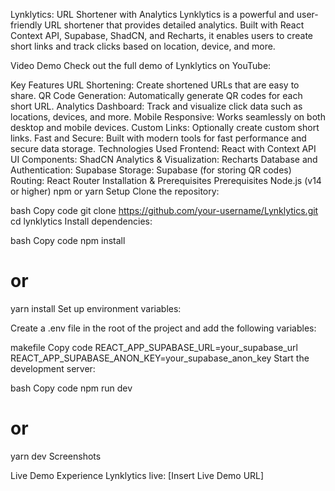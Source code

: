 Lynklytics: URL Shortener with Analytics
Lynklytics is a powerful and user-friendly URL shortener that provides detailed analytics. Built with React Context API, Supabase, ShadCN, and Recharts, it enables users to create short links and track clicks based on location, device, and more.

Video Demo
Check out the full demo of Lynklytics on YouTube:


Key Features
URL Shortening: Create shortened URLs that are easy to share.
QR Code Generation: Automatically generate QR codes for each short URL.
Analytics Dashboard: Track and visualize click data such as locations, devices, and more.
Mobile Responsive: Works seamlessly on both desktop and mobile devices.
Custom Links: Optionally create custom short links.
Fast and Secure: Built with modern tools for fast performance and secure data storage.
Technologies Used
Frontend: React with Context API
UI Components: ShadCN
Analytics & Visualization: Recharts
Database and Authentication: Supabase
Storage: Supabase (for storing QR codes)
Routing: React Router
Installation & Prerequisites
Prerequisites
Node.js (v14 or higher)
npm or yarn
Setup
Clone the repository:

bash
Copy code
git clone https://github.com/your-username/Lynklytics.git
cd lynklytics
Install dependencies:

bash
Copy code
npm install
# or
yarn install
Set up environment variables:

Create a .env file in the root of the project and add the following variables:

makefile
Copy code
REACT_APP_SUPABASE_URL=your_supabase_url
REACT_APP_SUPABASE_ANON_KEY=your_supabase_anon_key
Start the development server:

bash
Copy code
npm run dev
# or
yarn dev
Screenshots


Live Demo
Experience Lynklytics live: [Insert Live Demo URL]
